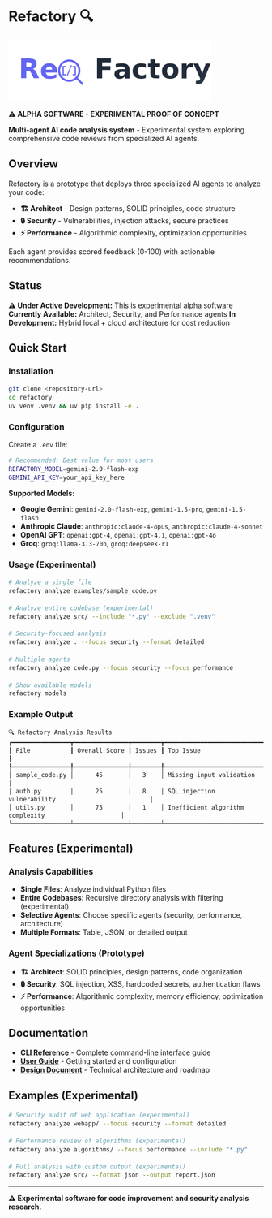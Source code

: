 # Refactory 🔍

![Refactory Logo](refactory_logo_white_bg.png)

**⚠️ ALPHA SOFTWARE - EXPERIMENTAL PROOF OF CONCEPT**

**Multi-agent AI code analysis system** - Experimental system exploring comprehensive code reviews from specialized AI agents.

## Overview

Refactory is a prototype that deploys three specialized AI agents to analyze your code:

- **🏗️ Architect** - Design patterns, SOLID principles, code structure
- **🔒 Security** - Vulnerabilities, injection attacks, secure practices
- **⚡ Performance** - Algorithmic complexity, optimization opportunities

Each agent provides scored feedback (0-100) with actionable recommendations.

## Status

**⚠️ Under Active Development:** This is experimental alpha software
**Currently Available:** Architect, Security, and Performance agents
**In Development:** Hybrid local + cloud architecture for cost reduction

## Quick Start

### Installation
```bash
git clone <repository-url>
cd refactory
uv venv .venv && uv pip install -e .
```

### Configuration
Create a `.env` file:
```bash
# Recommended: Best value for most users
REFACTORY_MODEL=gemini-2.0-flash-exp
GEMINI_API_KEY=your_api_key_here
```

**Supported Models:**
- **Google Gemini**: `gemini-2.0-flash-exp`, `gemini-1.5-pro`, `gemini-1.5-flash`
- **Anthropic Claude**: `anthropic:claude-4-opus`, `anthropic:claude-4-sonnet`
- **OpenAI GPT**: `openai:gpt-4`, `openai:gpt-4.1`, `openai:gpt-4o`
- **Groq**: `groq:llama-3.3-70b`, `groq:deepseek-r1`

### Usage (Experimental)
```bash
# Analyze a single file
refactory analyze examples/sample_code.py

# Analyze entire codebase (experimental)
refactory analyze src/ --include "*.py" --exclude ".venv"

# Security-focused analysis
refactory analyze . --focus security --format detailed

# Multiple agents
refactory analyze code.py --focus security --focus performance

# Show available models
refactory models
```

### Example Output
```
🔍 Refactory Analysis Results
┏━━━━━━━━━━━━━━━━┳━━━━━━━━━━━━━━━┳━━━━━━━━┳━━━━━━━━━━━━━━━━━━━━━━━━━━━━━━━━━━━━━━━━━━━━━━━━━━━━━━━┓
┃ File           ┃ Overall Score ┃ Issues ┃ Top Issue                                             ┃
┡━━━━━━━━━━━━━━━━╇━━━━━━━━━━━━━━━╇━━━━━━━━╇━━━━━━━━━━━━━━━━━━━━━━━━━━━━━━━━━━━━━━━━━━━━━━━━━━━━━━━┩
│ sample_code.py │      45       │   3    │ Missing input validation                              │
│ auth.py        │      25       │   8    │ SQL injection vulnerability                          │
│ utils.py       │      75       │   1    │ Inefficient algorithm complexity                     │
└────────────────┴───────────────┴────────┴───────────────────────────────────────────────────────┘
```

## Features (Experimental)

### Analysis Capabilities
- **Single Files**: Analyze individual Python files
- **Entire Codebases**: Recursive directory analysis with filtering (experimental)
- **Selective Agents**: Choose specific agents (security, performance, architecture)
- **Multiple Formats**: Table, JSON, or detailed output

### Agent Specializations (Prototype)
- **🏗️ Architect**: SOLID principles, design patterns, code organization
- **🔒 Security**: SQL injection, XSS, hardcoded secrets, authentication flaws
- **⚡ Performance**: Algorithmic complexity, memory efficiency, optimization opportunities

## Documentation

- **[CLI Reference](docs/CLI.md)** - Complete command-line interface guide
- **[User Guide](docs/README.md)** - Getting started and configuration
- **[Design Document](DESIGN.md)** - Technical architecture and roadmap

## Examples (Experimental)

```bash
# Security audit of web application (experimental)
refactory analyze webapp/ --focus security --format detailed

# Performance review of algorithms (experimental)
refactory analyze algorithms/ --focus performance --include "*.py"

# Full analysis with custom output (experimental)
refactory analyze src/ --format json --output report.json
```

---

**⚠️ Experimental software for code improvement and security analysis research.**